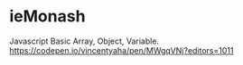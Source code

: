 # ieMonash


Javascript Basic Array, Object, Variable. 
https://codepen.io/vincentyaha/pen/MWgqVNj?editors=1011
